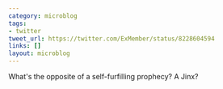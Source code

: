 ```yaml
---
category: microblog
tags:
- twitter
tweet_url: https://twitter.com/ExMember/status/8228604594
links: []
layout: microblog
---
```

What's the opposite of a self-furfilling prophecy? A Jinx?
